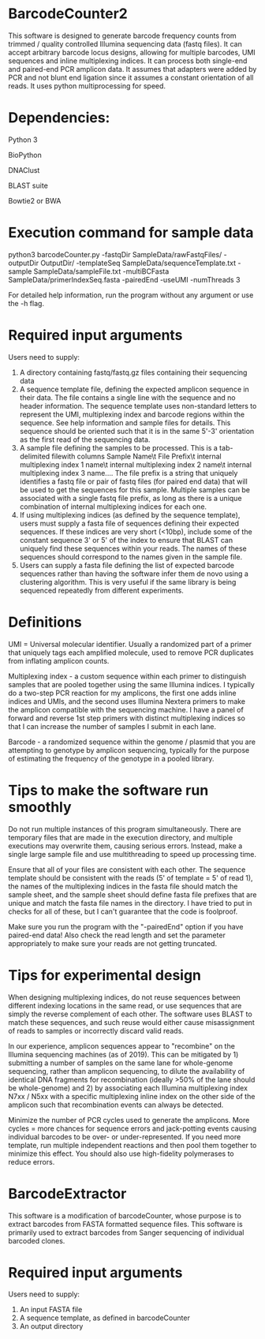 # BarcodeCounter2

This software is designed to generate barcode frequency counts from trimmed / quality controlled Illumina sequencing data (fastq files). It can accept arbitrary barcode locus designs, allowing for multiple barcodes, UMI sequences and inline multiplexing indices. It can process both single-end and paired-end PCR amplicon data. It assumes that adapters were added by PCR and not blunt end ligation since it assumes a constant orientation of all reads. It uses python multiprocessing for speed.


# Dependencies:

Python 3

BioPython

DNAClust

BLAST suite

Bowtie2 or BWA

# Execution command for sample data

python3 barcodeCounter.py -fastqDir SampleData/rawFastqFiles/ -outputDir OutputDir/ -templateSeq SampleData/sequenceTemplate.txt -sample SampleData/sampleFile.txt -multiBCFasta SampleData/primerIndexSeq.fasta -pairedEnd -useUMI -numThreads 3

For detailed help information, run the program without any argument or use the -h flag.

# Required input arguments

Users need to supply:
1. A directory containing fastq/fastq.gz files containing their sequencing data
2. A sequence template file, defining the expected amplicon sequence in their data. The file contains a single line with the sequence and no header information. The sequence template uses non-standard letters to represent the UMI, multiplexing index and barcode regions within the sequence. See help information and sample files for details. This sequence should be oriented such that it is in the same 5'-3' orientation as the first read of the sequencing data.
3. A sample file defining the samples to be processed. This is a tab-delimited filewith columns Sample Name\t File Prefix\t internal multiplexing index 1 name\t internal multiplexing index 2 name\t internal multiplexing index 3 name.... The file prefix is a string that uniquely identifies a fastq file or pair of fastq files (for paired end data) that will be used to get the sequences for this sample. Multiple samples can be associated with a single fastq file prefix, as long as there is a unique combination of internal multiplexing indices for each one. 
4. If using multiplexing indices (as defined by the sequence template), users must supply a fasta file of sequences defining their expected sequences. If these indices are very short (<10bp), include some of the constant sequence 3' or 5' of the index to ensure that BLAST can uniquely find these sequences within your reads. The names of these sequences should correspond to the names given in the sample file.
5. Users can supply a fasta file defining the list of expected barcode sequences rather than having the software infer them de novo using a clustering algorithm. This is very useful if the same library is being sequenced repeatedly from different experiments.

# Definitions

UMI = Universal molecular identifier. Usually a randomized part of a primer that uniquely tags each amplified molecule, used to remove PCR duplicates from inflating amplicon counts.

Multiplexing index - a custom sequence within each primer to distinguish samples that are pooled together using the same Illumina indices. I typically do a two-step PCR reaction for my amplicons, the first one adds inline indices and UMIs, and the second uses Illumina Nextera primers to make the amplicon compatible with the sequencing machine. I have a panel of forward and reverse 1st step primers with distinct multiplexing indices so that I can increase the number of samples I submit in each lane.

Barcode - a randomized sequence within the genome / plasmid that you are attempting to genotype by amplicon sequencing, typically for the purpose of estimating the frequency of the genotype in a pooled library.


# Tips to make the software run smoothly

Do not run multiple instances of this program simultaneously. There are temporary files that are made in the execution directory, and multiple executions may overwrite them, causing serious errors. Instead, make a single large sample file and use multithreading to speed up processing time.

Ensure that all of your files are consistent with each other. The sequence template should be consistent with the reads (5' of template = 5' of read 1), the names of the multiplexing indices in the fasta file should match the sample sheet, and the sample sheet should define fasta file prefixes that are unique and match the fasta file names in the directory. I have tried to put in checks for all of these, but I can't guarantee that the code is foolproof.

Make sure you run the program with the "-pairedEnd" option if you have paired-end data! Also check the read length and set the parameter appropriately to make sure your reads are not getting truncated.

# Tips for experimental design

When designing multiplexing indices, do not reuse sequences between different indexing locations in the same read, or use sequences that are simply the reverse complement of each other. The software uses BLAST to match these sequences, and such reuse would either cause misassignment of reads to samples or incorrectly discard valid reads. 

In our experience, amplicon sequences appear to "recombine" on the Illumina sequencing machines (as of 2019). This can be mitigated by 1) submitting a number of samples on the same lane for whole-genome sequencing, rather than amplicon sequencing, to dilute the availability of identical DNA fragments for recombination (ideally >50% of the lane should be whole-genome) and 2) by associating each Illumina multiplexing index N7xx / N5xx with a specific multiplexing inline index on the other side of the amplicon such that recombination events can always be detected.

Minimize the number of PCR cycles used to generate the amplicons. More cycles = more chances for sequence errors and jack-potting events causing individual barcodes to be over- or under-represented. If you need more template, run multiple independent reactions and then pool them together to minimize this effect. You should also use high-fidelity polymerases to reduce errors.


# BarcodeExtractor

This software is a modification of barcodeCounter, whose purpose is to extract barcodes from FASTA formatted sequence files. This software is primarily used to extract barcodes from Sanger sequencing of individual barcoded clones.

# Required input arguments

Users need to supply:
1. An input FASTA file
2. A sequence template, as defined in barcodeCounter
3. An output directory
